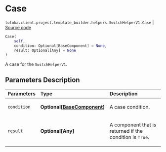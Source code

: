 # Case
`toloka.client.project.template_builder.helpers.SwitchHelperV1.Case` | [Source code](https://github.com/Toloka/toloka-kit/blob/v1.2.0/src/client/project/template_builder/helpers.py#L172)

```python
Case(
    self,
    condition: Optional[BaseComponent] = None,
    result: Optional[Any] = None
)
```

A case for the `SwitchHelperV1`.

## Parameters Description

| Parameters | Type | Description |
| :----------| :----| :-----------|
`condition`|**Optional\[[BaseComponent](toloka.client.project.template_builder.base.BaseComponent.md)\]**|<p>A case condition.</p>
`result`|**Optional\[Any\]**|<p>A component that is returned if the condition is `True`.</p>
